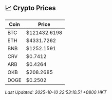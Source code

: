 ## 📈 Crypto Prices

| Coin | Price |
| ---- | ----- |
| BTC | $121432.6198 |
| ETH | $4331.7262 |
| BNB | $1252.1591 |
| CRV | $0.7412 |
| ARB | $0.4264 |
| OKB | $208.2685 |
| DOGE | $0.2502 |

_Last Updated: 2025-10-10 22:53:10.51 +0800 HKT_